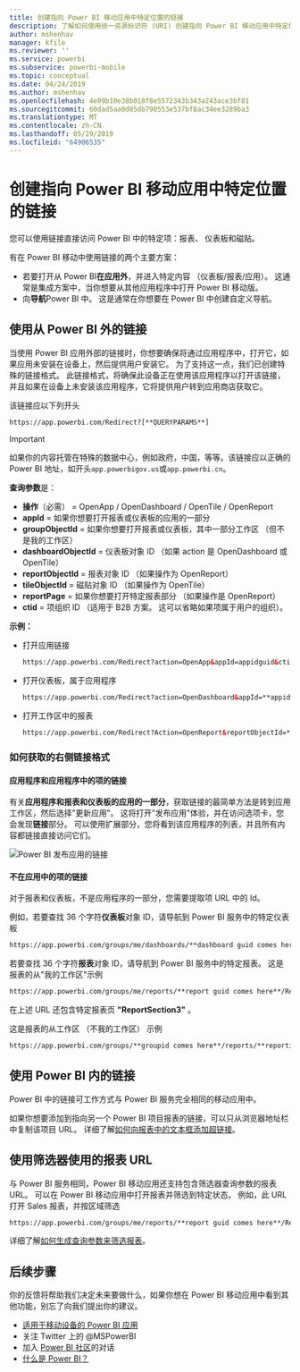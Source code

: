 ```yaml
---
title: 创建指向 Power BI 移动应用中特定位置的链接
description: 了解如何使用统一资源标识符 (URI) 创建指向 Power BI 移动应用中特定仪表板、磁贴或报表的深层链接。
author: mshenhav
manager: kfile
ms.reviewer: ''
ms.service: powerbi
ms.subservice: powerbi-mobile
ms.topic: conceptual
ms.date: 04/24/2019
ms.author: mshenhav
ms.openlocfilehash: 4e09b10e38b018f8e5572343b343a243ace3bf81
ms.sourcegitcommit: 60dad5aa0d85db790553e537bf8ac34ee3289ba3
ms.translationtype: MT
ms.contentlocale: zh-CN
ms.lasthandoff: 05/29/2019
ms.locfileid: "64906535"
---
```

# <a name="create-a-link-to-a-specific-location-in-the-power-bi-mobile-apps"></a>创建指向 Power BI 移动应用中特定位置的链接
您可以使用链接直接访问 Power BI 中的特定项：报表、 仪表板和磁贴。

有在 Power BI 移动中使用链接的两个主要方案： 

* 若要打开从 Power BI**在应用外**，并进入特定内容 （仪表板/报表/应用）。 这通常是集成方案中，当你想要从其他应用程序中打开 Power BI 移动版。 
* 向**导航**Power BI 中。 这是通常在你想要在 Power BI 中创建自定义导航。


## <a name="use-links-from-outside-of-power-bi"></a>使用从 Power BI 外的链接
当使用 Power BI 应用外部的链接时，你想要确保将通过应用程序中，打开它，如果应用未安装在设备上，然后提供用户安装它。 为了支持这一点，我们已创建特殊的链接格式。 此链接格式，将确保此设备正在使用该应用程序以打开该链接，并且如果在设备上未安装该应用程序，它将提供用户转到应用商店获取它。

该链接应以下列开头  
```html
https://app.powerbi.com/Redirect?[**QUERYPARAMS**]
```

> [!IMPORTANT]
> 如果你的内容托管在特殊的数据中心，例如政府，中国，等等。该链接应以正确的 Power BI 地址，如开头`app.powerbigov.us`或`app.powerbi.cn`。   
>


**查询参数**是：
* **操作**（必需） = OpenApp / OpenDashboard / OpenTile / OpenReport
* **appId** = 如果你想要打开报表或仪表板的应用的一部分 
* **groupObjectId** = 如果你想要打开报表或仪表板，其中一部分工作区 （但不是我的工作区）
* **dashboardObjectId** = 仪表板对象 ID （如果 action 是 OpenDashboard 或 OpenTile）
* **reportObjectId** = 报表对象 ID （如果操作为 OpenReport）
* **tileObjectId** = 磁贴对象 ID （如果操作为 OpenTile）
* **reportPage** = 如果你想要打开特定报表部分 （如果操作是 OpenReport）
* **ctid** = 项组织 ID （适用于 B2B 方案。 这可以省略如果项属于用户的组织）。

**示例：**

* 打开应用链接 
  ```html
  https://app.powerbi.com/Redirect?action=OpenApp&appId=appidguid&ctid=organizationid
  ```

* 打开仪表板，属于应用程序 
  ```html
  https://app.powerbi.com/Redirect?action=OpenDashboard&appId=**appidguid**&dashboardObjectId=**dashboardidguid**&ctid=**organizationid**
  ```

* 打开工作区中的报表
  ```html
  https://app.powerbi.com/Redirect?Action=OpenReport&reportObjectId=**reportidguid**&groupObjectId=**groupidguid**&reportPage=**ReportSectionName**
  ```

### <a name="how-to-get-the-right-link-format"></a>如何获取的右侧链接格式

#### <a name="links-of-apps-and-items-in-app"></a>应用程序和应用程序中的项的链接

有关**应用程序和报表和仪表板的应用的一部分**，获取链接的最简单方法是转到应用工作区，然后选择"更新应用"。 这将打开"发布应用"体验，并在访问选项卡，您会发现**链接**部分。 可以使用扩展部分，您将看到该应用程序的列表，并且所有内容都链接直接访问它们。

![Power BI 发布应用的链接 ](./media/mobile-apps-links/mobile-link-copy-app-links.png)

#### <a name="links-of-items-not-in-app"></a>不在应用中的项的链接 

对于报表和仪表板，不是应用程序的一部分，您需要提取项 URL 中的 Id。

例如，若要查找 36 个字符**仪表板**对象 ID，请导航到 Power BI 服务中的特定仪表板 

```html
https://app.powerbi.com/groups/me/dashboards/**dashboard guid comes here**?ctid=**organization id comes here**`
```

若要查找 36 个字符**报表**对象 ID，请导航到 Power BI 服务中的特定报表。
这是报表的从"我的工作区"示例

```html
https://app.powerbi.com/groups/me/reports/**report guid comes here**/ReportSection3?ctid=**organization id comes here**`
```
在上述 URL 还包含特定报表页 **"ReportSection3"** 。

这是报表的从工作区 （不我的工作区） 示例

```html
https://app.powerbi.com/groups/**groupid comes here**/reports/**reportid comes here**/ReportSection1?ctid=**organizationid comes here**
```

## <a name="use-links-inside-power-bi"></a>使用 Power BI 内的链接

Power BI 中的链接可工作方式与 Power BI 服务完全相同的移动应用中。

如果你想要添加到指向另一个 Power BI 项目报表的链接，可以只从浏览器地址栏中复制该项目 URL。 详细了解[如何向报表中的文本框添加超链接](https://docs.microsoft.com/power-bi/service-add-hyperlink-to-text-box)。

## <a name="use-report-url-with-filter"></a>使用筛选器使用的报表 URL
与 Power BI 服务相同，Power BI 移动应用还支持包含筛选器查询参数的报表 URL。 可以在 Power BI 移动应用中打开报表并筛选到特定状态。 例如，此 URL 打开 Sales 报表，并按区域筛选

```html
https://app.powerbi.com/groups/me/reports/**report guid comes here**/ReportSection3?ctid=**organization id comes here**&filter=Store/Territory eq 'NC'
```

详细了解[如何生成查询参数来筛选报表](https://docs.microsoft.com/power-bi/service-url-filters)。

## <a name="next-steps"></a>后续步骤
你的反馈将帮助我们决定未来要做什么，如果你想在 Power BI 移动应用中看到其他功能，别忘了向我们提出你的建议。 

* [适用于移动设备的 Power BI 应用](mobile-apps-for-mobile-devices.md)
* 关注 Twitter 上的 @MSPowerBI
* 加入 [Power BI 社区](http://community.powerbi.com/)的对话
* [什么是 Power BI？](../../power-bi-overview.md)

